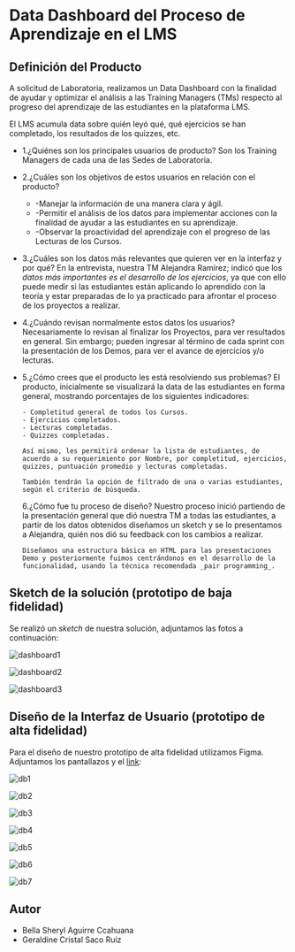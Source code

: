 # Data Dashboard del Proceso de Aprendizaje en el LMS

## Definición del Producto

A solicitud de Laboratoria, realizamos un Data Dashboard con la finalidad de ayudar y optimizar el análisis a
las Training Managers (TMs) respecto al progreso del aprendizaje de las estudiantes en la plataforma LMS.

El LMS acumula data sobre quién leyó qué, qué ejercicios se han completado, los resultados de los quizzes, etc.

* 1.¿Quiénes son los principales usuarios de producto?
     Son los Training Managers de cada una de las Sedes de Laboratoria.

* 2.¿Cuáles son los objetivos de estos usuarios en relación con el producto?

    * -Manejar la información de una manera clara y ágil.
    * -Permitir el análisis de los datos para implementar acciones con la finalidad de ayudar a las 
       estudiantes en su aprendizaje.
    * -Observar la proactividad del aprendizaje con el progreso de las Lecturas de los Cursos.
    
* 3.¿Cuáles son los datos más relevantes que quieren ver en la interfaz y por qué?
      En la entrevista, nuestra TM Alejandra Ramírez; indicó que los _datos más importantes es el desarrollo de los ejercicios_, ya que con ello puede medir si las estudiantes están aplicando lo aprendido con la teoría y estar preparadas de lo ya practicado para afrontar el proceso de los proyectos a realizar.

* 4.¿Cuándo revisan normalmente estos datos los usuarios?
      Necesariamente lo revisan al finalizar los Proyectos, para ver resultados en general. Sin embargo; pueden ingresar al término de cada sprint con la presentación de los Demos, para ver el avance de ejercicios y/o lecturas.

* 5.¿Cómo crees que el producto les está resolviendo sus problemas?
      El producto, inicialmente se visualizará la data de las estudiantes en forma general, mostrando porcentajes de los siguientes indicadores:

      - Completitud general de todos los Cursos. 
      - Ejercicios completados.
      - Lecturas completadas.
      - Quizzes completadas.

      Así mismo, les permitirá ordenar la lista de estudiantes, de acuerdo a su requerimiento por Nombre, por completitud, ejercicios, quizzes, puntuación promedio y lecturas completadas.

      También tendrán la opción de filtrado de una o varias estudiantes, según el criterio de búsqueda.

  6.¿Cómo fue tu proceso de diseño?
      Nuestro proceso inició partiendo de la presentación general que dió nuestra TM a todas las estudiantes, a partir de los datos obtenidos diseñamos un sketch y se lo presentamos a Alejandra, quién nos dió su feedback con los cambios a realizar.

      Diseñamos una estructura básica en HTML para las presentaciones Demo y posteriormente fuimos centrándonos en el desarrollo de la funcionalidad, usando la técnica recomendada _pair programming_.

## Sketch de la solución (prototipo de baja fidelidad)

Se realizó un _sketch_ de nuestra solución, adjuntamos las fotos a continuación:

![dashboard1](https://s33.postimg.cc/pgn20quan/sketch1.jpg)

![dashboard2](https://s33.postimg.cc/a7x4myl6n/sketch2.jpg)

![dashboard3](https://s33.postimg.cc/v4tcrmqxb/sketch3.jpg)


## Diseño de la Interfaz de Usuario (prototipo de alta fidelidad)

Para el diseño de nuestro prototipo de alta fidelidad utilizamos Figma. Adjuntamos los pantallazos y el [link](https://www.figma.com/proto/erdCktljv44mXaoBPZbi3ib2/Data-Dashboard-Laboratoria?scaling=min-zoom&node-id=22%3A0):

![db1](https://s33.postimg.cc/jeffa35sv/db1.jpg)

![db2](https://s33.postimg.cc/7dtz98gcv/db2.jpg)

![db3](https://s33.postimg.cc/599m8chcv/db3.jpg)

![db4](https://s33.postimg.cc/6bjsqxi6n/db4.jpg)

![db5](https://s33.postimg.cc/j2xyxfzof/db5.jpg)

![db6](https://s33.postimg.cc/pgn20pca7/db6.jpg)

![db7](https://s33.postimg.cc/pteg6w29r/db7.jpg)

## Autor

* Bella Sheryl Aguirre Ccahuana
* Geraldine Cristal Saco Ruiz